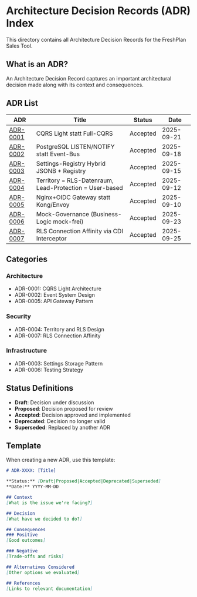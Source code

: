 # Architecture Decision Records (ADR) Index

This directory contains all Architecture Decision Records for the FreshPlan Sales Tool.

## What is an ADR?

An Architecture Decision Record captures an important architectural decision made along with its context and consequences.

## ADR List

| ADR | Title | Status | Date |
|-----|-------|--------|------|
| [ADR-0001](ADR-0001-cqrs-light.md) | CQRS Light statt Full-CQRS | Accepted | 2025-09-21 |
| [ADR-0002](ADR-0002-listen-notify-over-eventbus.md) | PostgreSQL LISTEN/NOTIFY statt Event-Bus | Accepted | 2025-09-18 |
| [ADR-0003](ADR-0003-settings-registry-hybrid.md) | Settings-Registry Hybrid JSONB + Registry | Accepted | 2025-09-15 |
| [ADR-0004](ADR-0004-territory-rls-vs-lead-ownership.md) | Territory = RLS-Datenraum, Lead-Protection = User-based | Accepted | 2025-09-12 |
| [ADR-0005](ADR-0005-nginx-oidc-gateway.md) | Nginx+OIDC Gateway statt Kong/Envoy | Accepted | 2025-09-10 |
| [ADR-0006](ADR-0006-mock-governance.md) | Mock-Governance (Business-Logic mock-frei) | Accepted | 2025-09-23 |
| [ADR-0007](ADR-0007-rls-connection-affinity.md) | RLS Connection Affinity via CDI Interceptor | Accepted | 2025-09-25 |

## Categories

### Architecture
- ADR-0001: CQRS Light Architecture
- ADR-0002: Event System Design
- ADR-0005: API Gateway Pattern

### Security
- ADR-0004: Territory and RLS Design
- ADR-0007: RLS Connection Affinity

### Infrastructure
- ADR-0003: Settings Storage Pattern
- ADR-0006: Testing Strategy

## Status Definitions

- **Draft**: Decision under discussion
- **Proposed**: Decision proposed for review
- **Accepted**: Decision approved and implemented
- **Deprecated**: Decision no longer valid
- **Superseded**: Replaced by another ADR

## Template

When creating a new ADR, use this template:

```markdown
# ADR-XXXX: [Title]

**Status:** [Draft|Proposed|Accepted|Deprecated|Superseded]
**Date:** YYYY-MM-DD

## Context
[What is the issue we're facing?]

## Decision
[What have we decided to do?]

## Consequences
### Positive
[Good outcomes]

### Negative
[Trade-offs and risks]

## Alternatives Considered
[Other options we evaluated]

## References
[Links to relevant documentation]
```